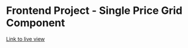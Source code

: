 # Frontend Project - Single Price Grid Component

[Link to live view](https://single-price-grid-component-mu.now.sh/
)
